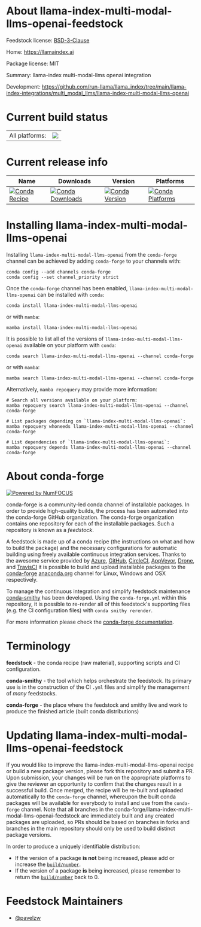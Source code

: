 About llama-index-multi-modal-llms-openai-feedstock
===================================================

Feedstock license: [BSD-3-Clause](https://github.com/conda-forge/llama-index-multi-modal-llms-openai-feedstock/blob/main/LICENSE.txt)

Home: https://llamaindex.ai

Package license: MIT

Summary: llama-index multi-modal-llms openai integration

Development: https://github.com/run-llama/llama_index/tree/main/llama-index-integrations/multi_modal_llms/llama-index-multi-modal-llms-openai

Current build status
====================


<table><tr><td>All platforms:</td>
    <td>
      <a href="https://dev.azure.com/conda-forge/feedstock-builds/_build/latest?definitionId=21587&branchName=main">
        <img src="https://dev.azure.com/conda-forge/feedstock-builds/_apis/build/status/llama-index-multi-modal-llms-openai-feedstock?branchName=main">
      </a>
    </td>
  </tr>
</table>

Current release info
====================

| Name | Downloads | Version | Platforms |
| --- | --- | --- | --- |
| [![Conda Recipe](https://img.shields.io/badge/recipe-llama--index--multi--modal--llms--openai-green.svg)](https://anaconda.org/conda-forge/llama-index-multi-modal-llms-openai) | [![Conda Downloads](https://img.shields.io/conda/dn/conda-forge/llama-index-multi-modal-llms-openai.svg)](https://anaconda.org/conda-forge/llama-index-multi-modal-llms-openai) | [![Conda Version](https://img.shields.io/conda/vn/conda-forge/llama-index-multi-modal-llms-openai.svg)](https://anaconda.org/conda-forge/llama-index-multi-modal-llms-openai) | [![Conda Platforms](https://img.shields.io/conda/pn/conda-forge/llama-index-multi-modal-llms-openai.svg)](https://anaconda.org/conda-forge/llama-index-multi-modal-llms-openai) |

Installing llama-index-multi-modal-llms-openai
==============================================

Installing `llama-index-multi-modal-llms-openai` from the `conda-forge` channel can be achieved by adding `conda-forge` to your channels with:

```
conda config --add channels conda-forge
conda config --set channel_priority strict
```

Once the `conda-forge` channel has been enabled, `llama-index-multi-modal-llms-openai` can be installed with `conda`:

```
conda install llama-index-multi-modal-llms-openai
```

or with `mamba`:

```
mamba install llama-index-multi-modal-llms-openai
```

It is possible to list all of the versions of `llama-index-multi-modal-llms-openai` available on your platform with `conda`:

```
conda search llama-index-multi-modal-llms-openai --channel conda-forge
```

or with `mamba`:

```
mamba search llama-index-multi-modal-llms-openai --channel conda-forge
```

Alternatively, `mamba repoquery` may provide more information:

```
# Search all versions available on your platform:
mamba repoquery search llama-index-multi-modal-llms-openai --channel conda-forge

# List packages depending on `llama-index-multi-modal-llms-openai`:
mamba repoquery whoneeds llama-index-multi-modal-llms-openai --channel conda-forge

# List dependencies of `llama-index-multi-modal-llms-openai`:
mamba repoquery depends llama-index-multi-modal-llms-openai --channel conda-forge
```


About conda-forge
=================

[![Powered by
NumFOCUS](https://img.shields.io/badge/powered%20by-NumFOCUS-orange.svg?style=flat&colorA=E1523D&colorB=007D8A)](https://numfocus.org)

conda-forge is a community-led conda channel of installable packages.
In order to provide high-quality builds, the process has been automated into the
conda-forge GitHub organization. The conda-forge organization contains one repository
for each of the installable packages. Such a repository is known as a *feedstock*.

A feedstock is made up of a conda recipe (the instructions on what and how to build
the package) and the necessary configurations for automatic building using freely
available continuous integration services. Thanks to the awesome service provided by
[Azure](https://azure.microsoft.com/en-us/services/devops/), [GitHub](https://github.com/),
[CircleCI](https://circleci.com/), [AppVeyor](https://www.appveyor.com/),
[Drone](https://cloud.drone.io/welcome), and [TravisCI](https://travis-ci.com/)
it is possible to build and upload installable packages to the
[conda-forge](https://anaconda.org/conda-forge) [anaconda.org](https://anaconda.org/)
channel for Linux, Windows and OSX respectively.

To manage the continuous integration and simplify feedstock maintenance
[conda-smithy](https://github.com/conda-forge/conda-smithy) has been developed.
Using the ``conda-forge.yml`` within this repository, it is possible to re-render all of
this feedstock's supporting files (e.g. the CI configuration files) with ``conda smithy rerender``.

For more information please check the [conda-forge documentation](https://conda-forge.org/docs/).

Terminology
===========

**feedstock** - the conda recipe (raw material), supporting scripts and CI configuration.

**conda-smithy** - the tool which helps orchestrate the feedstock.
                   Its primary use is in the construction of the CI ``.yml`` files
                   and simplify the management of *many* feedstocks.

**conda-forge** - the place where the feedstock and smithy live and work to
                  produce the finished article (built conda distributions)


Updating llama-index-multi-modal-llms-openai-feedstock
======================================================

If you would like to improve the llama-index-multi-modal-llms-openai recipe or build a new
package version, please fork this repository and submit a PR. Upon submission,
your changes will be run on the appropriate platforms to give the reviewer an
opportunity to confirm that the changes result in a successful build. Once
merged, the recipe will be re-built and uploaded automatically to the
`conda-forge` channel, whereupon the built conda packages will be available for
everybody to install and use from the `conda-forge` channel.
Note that all branches in the conda-forge/llama-index-multi-modal-llms-openai-feedstock are
immediately built and any created packages are uploaded, so PRs should be based
on branches in forks and branches in the main repository should only be used to
build distinct package versions.

In order to produce a uniquely identifiable distribution:
 * If the version of a package **is not** being increased, please add or increase
   the [``build/number``](https://docs.conda.io/projects/conda-build/en/latest/resources/define-metadata.html#build-number-and-string).
 * If the version of a package **is** being increased, please remember to return
   the [``build/number``](https://docs.conda.io/projects/conda-build/en/latest/resources/define-metadata.html#build-number-and-string)
   back to 0.

Feedstock Maintainers
=====================

* [@pavelzw](https://github.com/pavelzw/)

